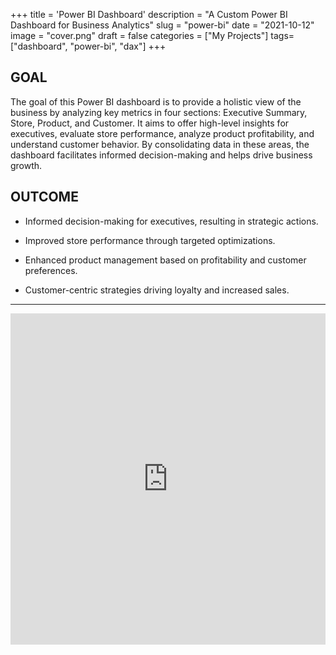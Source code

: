 +++
title = 'Power BI Dashboard'
description = "A Custom Power BI Dashboard for Business Analytics"
slug = "power-bi"
date = "2021-10-12"
image = "cover.png"
draft = false
categories = ["My Projects"]
tags= ["dashboard", "power-bi", "dax"]
+++

## GOAL ##

The goal of this Power BI dashboard is to provide a holistic view of the business by analyzing key metrics in four sections: Executive Summary, Store, Product, and Customer. It aims to offer high-level insights for executives, evaluate store performance, analyze product profitability, and understand customer behavior. By consolidating data in these areas, the dashboard facilitates informed decision-making and helps drive business growth.

## OUTCOME ##

- Informed decision-making for executives, resulting in strategic actions.

- Improved store performance through targeted optimizations.

- Enhanced product management based on profitability and customer preferences.

- Customer-centric strategies driving loyalty and increased sales.

---

<iframe title="Maven_Market Report" width="100%" height="530" src="https://app.powerbi.com/view?r=eyJrIjoiOTEzNGQ3ZTEtNjlhMC00YWFjLThmOTctMTk5YjFmNTQwN2QwIiwidCI6ImJkMGFjZDVjLTFkNWYtNDY2ZC04NDdkLTIzMzhiZjgzODIwNCIsImMiOjEwfQ%3D%3D" frameborder="0" allowFullScreen="true"></iframe>